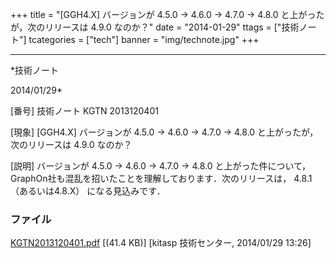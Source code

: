 ﻿+++
title = "[GGH4.X] バージョンが 4.5.0 → 4.6.0 → 4.7.0 → 4.8.0 と上がったが，次のリリースは 4.9.0 なのか？"
date = "2014-01-29"
ttags = ["技術ノート"]
tcategories = ["tech"]
banner = "img/technote.jpg"
+++

-----------------------------------------------------------------------------------------------------------------------------

*技術ノート

2014/01/29*


[番号]
技術ノート KGTN 2013120401

[現象]
[GGH4.X] バージョンが 4.5.0 → 4.6.0 → 4.7.0 → 4.8.0
と上がったが，次のリリースは 4.9.0 なのか？

[説明]
バージョンが 4.5.0 → 4.6.0 → 4.7.0 → 4.8.0
と上がった件について，GraphOn社も混乱を招いたことを理解しております．次のリリースは，
4.8.1 （あるいは4.8.X） になる見込みです．


### ファイル

 
 


[KGTN2013120401.pdf](http://techreport.kitasp.net/attachments/download/1435/KGTN2013120401.pdf)
 [(41.4 KB)] [kitasp 技術センター, 2014/01/29
13:26]


 


 

